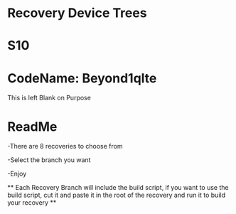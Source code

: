 # Recovery Device Trees
# S10
# CodeName: Beyond1qlte


This is left Blank on Purpose


# ReadMe
-There are 8 recoveries to choose from

-Select the branch you want

-Enjoy



** Each Recovery Branch will include the build script, if you want to use the build script, cut it 
   and paste it in the root of the recovery and run it to build your recovery **
